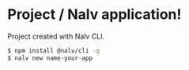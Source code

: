 # Project / Nalv application!

Project created with Nalv CLI.
```sh
$ npm install @nalv/cli -g
$ nalv new name-your-app
```
